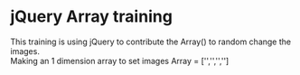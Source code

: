 # jQuery Array training
This training is using jQuery to contribute the Array() to random change the images.<br>
Making an 1 dimension array to set images Array = ['','','',''] <br>
<script>
function fRandomBy(under,over){//取隨機參數，範圍0-4//function可以搬到最後，不影響
                switch(arguments.length){//switch，if/else條件太多時，可使用switch case敘述一連串的條件判斷與回應。
                    case 1: return parseInt(Math.random()*under+1);//取整數，下限+1
                    case 2: return parseInt(Math.random()*(over-under+1)+under);//(上限-下限+1)+下限
                    default: return 0;//第0張
                }
            }
</script>
